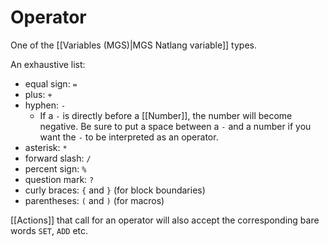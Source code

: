 # Operator

One of the [[Variables (MGS)|MGS Natlang variable]] types.

An exhaustive list:

- equal sign: `=`
- plus: `+`
- hyphen: `-`
	- If a `-` is directly before a [[Number]], the number will become negative. Be sure to put a space between a `-` and a number if you want the `-` to be interpreted as an operator.
- asterisk: `*`
- forward slash: `/`
- percent sign: `%`
- question mark: `?`
- curly braces: `{` and `}` (for block boundaries)
- parentheses: `(` and `)` (for macros)

[[Actions]] that call for an operator will also accept the corresponding bare words `SET`, `ADD` etc.
